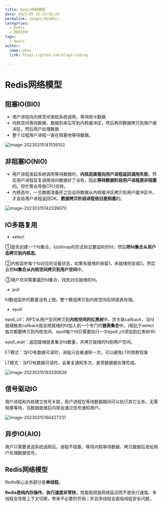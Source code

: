 ```yaml
---
title: Redis网络模型
date: 2023-05-15 13:52:23
permalink: /pages/92a65c/
categories: 
  - Redis
  - 源码分析
tags: 
  - Redis
author: 
  name: phan
  link: https://gitee.com/blage-coding

---
```

# Redis网络模型

## 阻塞IO(BIO)

- 用户进程向内核空间发起系统调用，等待网卡数据
- 内核空间等待数据，数据到来后写到内核缓冲区，然后再将数据拷贝到用户缓冲区，然后用户处理数据
- 整个过程用户进程一直在阻塞地等待数据。

![image-20230315141539103](https://cdn.staticaly.com/gh/blage-coding/picx-images-hosting@master/20230515/image-20230315141539103.635xqntwpww0.webp)

## 非阻塞IO(NIO)

- 用户进程发起系统调用等待数据时，**内核态直接向用户进程返回调用失败**。然后用户进程反复调用询问数据好了没有，因此**等待数据阶段用户进程是非阻塞**的。但忙等会导致CPU空转。
- 内核态中，一旦数据准备好之后会将数据从内核缓冲区拷贝到用户缓冲区中，才会给用户进程返回OK。**数据拷贝阶段进程依旧是阻塞**的。

![image-20230315142339070](https://cdn.staticaly.com/gh/blage-coding/picx-images-hosting@master/20230515/image-20230315142339070.2ss4b6u85lc0.webp)

## IO多路复用

- select

①首先创建一个fd集合，以bitmap的形式标记要监听的fd，然后**将fd集合从用户态拷贝到内核态**。

②内核监听每个fd对应的设备状态，如果有就绪的保留1，未就绪则变成0。然后会把**fd集合从内核空间拷贝到用户空间**中。

③用户空间需要遍历fd集合，找到对应就绪的fd。

- poll

fd数组监听的数量没有上限。整个数组拷贝到内核空间后转链表存储。

- epoll

epoll_ctl：将FD从用户空间拷贝到**内核空间的红黑树**中，并关联callback，当fd就绪触发callback就会把就绪的fd加入到一个专门的**链表集合**中。(相比于select每次都要拷贝到内核空间，epoll每个fd只需要执行一次epoll_ctl添加到红黑树中)

epoll_wait：返回就绪链表集合fd数量，并拷贝就绪的fd到用户空间。

ET模式：当FD有数据可读时，进程只会被通知一次。可以避免LT的惊群现象

LT模式：当FD有数据可读时，会重复通知多次，直至数据被处理完成。

![image-20230315193330626](https://cdn.staticaly.com/gh/blage-coding/picx-images-hosting@master/20230515/image-20230315193330626.4l2wrdwc8hi0.webp)

## 信号驱动IO

用户进程和内核建立信号关联，用户进程在等待数据期间可以执行其它业务，无需阻塞等待，当数据就绪后内核会通过信号通知用户。

![image-20230315160427231](https://cdn.staticaly.com/gh/blage-coding/picx-images-hosting@master/20230515/image-20230315160427231.cizcb7oom5s.webp)

## 异步IO(AIO)

用户只需要发送系统调用后，进程不阻塞，等待内核等待数据、拷贝数据后发给用户处理数据信号。

## Redis网络模型

Redis核心业务部分是**单线程**。

**Redis是纯内存操作，执行速度非常快**，性能瓶颈是网络延迟而不是执行速度。多线程会导致上下文切换，带来不必要的开销；并且多线程会面临线程安全问题。

### 